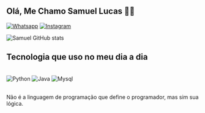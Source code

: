 
##  Olá, Me Chamo Samuel Lucas 🖐🏼

[ ![ Whatsapp  ](https://img.shields.io/badge/WhatsApp-25D366?style=for-the-badge&logo=whatsapp&logoColor=white )](https://wa.me/5584996706759?text=Olá,+Seja+Bem+Vindo! )
[ ![ Instagram ](https://img.shields.io/badge/Instagram-E4405F?style=for-the-badge&logo=instagram&logoColor=white )]( https://www.instagram.com/samuuel_sz/ )

![Samuel GitHub stats](https://github-readme-stats.vercel.app/api?username=SamuelLucasdeLima&show_icons=true&theme=cobalt)


## Tecnologia que uso no meu dia a dia 


<div style="display: inline_block"><br/>
 <img align="center" alt="Python" src="https://img.shields.io/badge/Python-3776AB?style=for-the-badge&logo=python&logoColor=white" />
 <img align="center" alt="Java" src="https://img.shields.io/badge/Java-ED8B00?style=for-the-badge&logo=openjdk&logoColor=white" />
 <img align="center" alt="Mysql" src="https://img.shields.io/badge/MySQL-00000F?style=for-the-badge&logo=mysql&logoColor=white" />
</div><br />

Não é a linguagem de programação que define o programador, mas sim sua lógica.
